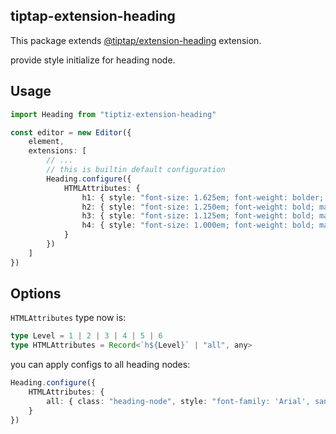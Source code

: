## tiptap-extension-heading

This package extends [@tiptap/extension-heading](https://tiptap.dev/docs/editor/extensions/nodes/heading) extension.

provide style initialize for heading node.

## Usage

```typescript
import Heading from "tiptiz-extension-heading"

const editor = new Editor({
    element,
    extensions: [
        // ...
        // this is builtin default configuration
        Heading.configure({
            HTMLAttributes: {
                h1: { style: "font-size: 1.625em; font-weight: bolder; margin-top: 0.5em" },
                h2: { style: "font-size: 1.250em; font-weight: bold; margin-top: 0.5em" },
                h3: { style: "font-size: 1.125em; font-weight: bold; margin-top: 0.3em" },
                h4: { style: "font-size: 1.000em; font-weight: bold; margin-top: 0.3em" }
            }
        })
    ]
})
```

## Options

`HTMLAttributes` type now is:
```typescript
type Level = 1 | 2 | 3 | 4 | 5 | 6
type HTMLAttributes = Record<`h${Level}` | "all", any>
```

you can apply configs to all heading nodes:
```typescript
Heading.configure({
    HTMLAttributes: {
        all: { class: "heading-node", style: "font-family: 'Arial', sans-serif" }
    }
})
```
